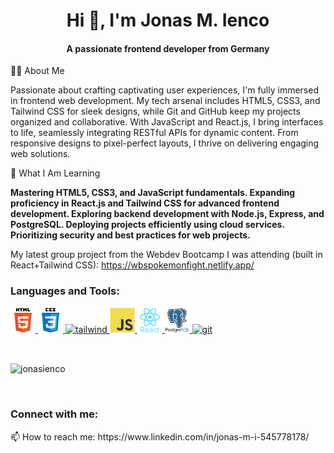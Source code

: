 <h1 align="center">Hi 👋, I'm Jonas M. Ienco</h1>
<h4 align="center">A passionate frontend developer from Germany</h4>

👨‍💻 About Me


Passionate about crafting captivating user experiences, I'm fully immersed in frontend web development. My tech arsenal includes HTML5, CSS3, and Tailwind CSS for sleek designs, while Git and GitHub keep my projects organized and collaborative. With JavaScript and React.js, I bring interfaces to life, seamlessly integrating RESTful APIs for dynamic content. From responsive designs to pixel-perfect layouts, I thrive on delivering engaging web solutions.



🌱 What I Am Learning


**Mastering HTML5, CSS3, and JavaScript fundamentals. Expanding proficiency in React.js and Tailwind CSS for advanced frontend development. Exploring backend development with Node.js, Express, and PostgreSQL. Deploying projects efficiently using cloud services. Prioritizing security and best practices for web projects.**

My latest group project from the Webdev Bootcamp I was attending (built in React+Tailwind CSS): https://wbspokemonfight.netlify.app/


<h3 align="left">Languages and Tools:</h3>
<p align="left">
  <a href="https://www.w3.org/html/" target="_blank" rel="noreferrer">
    <img src="https://raw.githubusercontent.com/devicons/devicon/master/icons/html5/html5-original-wordmark.svg" alt="html5" width="40" height="40"/>
  </a>
  <a href="https://www.w3schools.com/css/" target="_blank" rel="noreferrer">
    <img src="https://raw.githubusercontent.com/devicons/devicon/master/icons/css3/css3-original-wordmark.svg" alt="css3" width="40" height="40"/>
  </a>
  <a href="https://tailwindcss.com/" target="_blank" rel="noreferrer">
    <img src="https://www.vectorlogo.zone/logos/tailwindcss/tailwindcss-icon.svg" alt="tailwind" width="40" height="40"/>
  </a>
  <a href="https://developer.mozilla.org/en-US/docs/Web/JavaScript" target="_blank" rel="noreferrer">
    <img src="https://raw.githubusercontent.com/devicons/devicon/master/icons/javascript/javascript-original.svg" alt="javascript" width="40" height="40"/>
  </a>
  <a href="https://reactjs.org/" target="_blank" rel="noreferrer">
    <img src="https://raw.githubusercontent.com/devicons/devicon/master/icons/react/react-original-wordmark.svg" alt="react" width="40" height="40"/>
  </a>
 <a href="https://www.postgresql.org" target="_blank" rel="noreferrer"> 
  <img src="https://raw.githubusercontent.com/devicons/devicon/master/icons/postgresql/postgresql-original-wordmark.svg" alt="postgresql" width="40" height="40"/> </a>
 <a href="https://git-scm.com/" target="_blank" rel="noreferrer"> 
  <img src="https://www.vectorlogo.zone/logos/git-scm/git-scm-icon.svg" alt="git" width="40" height="40"/> </a>
</p>

<br>
<p><img align="center" src="https://github-readme-stats.vercel.app/api/top-langs?username=jonasienco&show_icons=true&locale=en&layout=compact" alt="jonasienco" /></p>
<br>


<h3 align="left">Connect with me:</h3>
 📫 How to reach me: https://www.linkedin.com/in/jonas-m-i-545778178/
